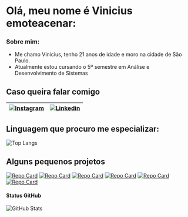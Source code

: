 
# Olá, meu nome é Vinicius emoteacenar:
### Sobre mim: 

 - Me chamo Vinicius, tenho 21 anos de idade e moro na cidade de São Paulo. 
 - Atualmente estou cursando o 5º semestre em Análise e Desenvolvimento de Sistemas
## Caso queira falar comigo

|[![Instagram](https://img.shields.io/badge/Instagram-000?style=for-the-badge&logo=instagram)](https://www.instagram.com/vin_niciuz/)|[![Linkedin](https://img.shields.io/badge/LinkedIn-000?style=for-the-badge&logo=linkedin&logoColor=0E76A8)](https://www.linkedin.com/in/vinicius-barbosa-396239149/)
|-|-|

## Linguagem que procuro me especializar:
![Top Langs](https://github-readme-stats-git-masterrstaa-rickstaa.vercel.app/api/top-langs/?username=Yilumit&bg_color=000&border_color=30A3DC&title_color=E94D5F&text_color=FFF)

## Alguns pequenos projetos

[![Repo Card](https://github-readme-stats.vercel.app/api/pin/?username=Yilumit&repo=ProjetoMedidorCaloricoAndroid&bg_color=000&border_color=30A3DC&show_icons=true&icon_color=30A3DC&title_color=E94D5F&text_color=FFF)](https://github.com/Yilumit/ProjetoMedidorCaloricoAndroid)
[![Repo Card](https://github-readme-stats.vercel.app/api/pin/?username=Yilumit&repo=CruzamentoThread&bg_color=000&border_color=30A3DC&show_icons=true&icon_color=30A3DC&title_color=E94D5F&text_color=FFF)](https://github.com/Yilumit/CruzamentoThread)
[![Repo Card](https://github-readme-stats.vercel.app/api/pin/?username=Yilumit&repo=HistoricoSim&bg_color=000&border_color=30A3DC&show_icons=true&icon_color=30A3DC&title_color=E94D5F&text_color=FFF)](https://github.com/Yilumit/HistoricoSim) 
[![Repo Card](https://github-readme-stats.vercel.app/api/pin/?username=Yilumit&repo=NotPolonesaReversa&bg_color=000&border_color=30A3DC&show_icons=true&icon_color=30A3DC&title_color=E94D5F&text_color=FFF)](https://github.com/Yilumit/NotPolonesaReversa) 
[![Repo Card](https://github-readme-stats.vercel.app/api/pin/?username=Yilumit&repo=ConvercaoDeBinariosPilha&bg_color=000&border_color=30A3DC&show_icons=true&icon_color=30A3DC&title_color=E94D5F&text_color=FFF)](https://github.com/Yilumit/ConvercaoDeBinariosPilha)
[![Repo Card](https://github-readme-stats.vercel.app/api/pin/?username=Yilumit&repo=fila-generica&bg_color=000&border_color=30A3DC&show_icons=true&icon_color=30A3DC&title_color=E94D5F&text_color=FFF)](https://github.com/Yilumit/fila-generica)

#### Status GitHub
![GitHub Stats](https://github-readme-stats.vercel.app/api?username=Yilumit&theme=transparent&bg_color=000&border_color=30A3DC&show_icons=true&icon_color=30A3DC&title_color=E94D5F&text_color=FFF)
